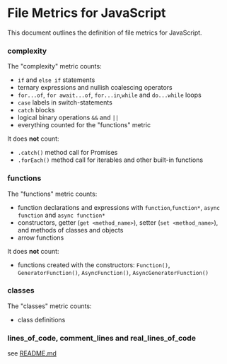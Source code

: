 # File Metrics for JavaScript

This document outlines the definition of file metrics for JavaScript.

### complexity

The "complexity" metric counts:

-   `if` and `else if` statements
-   ternary expressions and nullish coalescing operators
-   `for...of`, `for await...of`, `for...in`,`while` and `do...while` loops
-   `case` labels in switch-statements
-   `catch` blocks
-   logical binary operations `&&` and `||`
-   everything counted for the "functions" metric

It does **not** count:

-   `.catch()` method call for Promises
-   `.forEach()` method call for iterables and other built-in functions

### functions

The "functions" metric counts:

-   function declarations and expressions with `function`,`function*`, `async function` and `async function*`
-   constructors, getter (`get <method_name>`), setter (`set <method_name>`), and methods of classes and objects
-   arrow functions

It does **not** count:

-   functions created with the constructors: `Function()`, `GeneratorFunction()`, `AsyncFunction()`, `AsyncGeneratorFunction()`

### classes

The "classes" metric counts:

-   class definitions

### lines_of_code, comment_lines and real_lines_of_code

see [README.md](../README.md)
